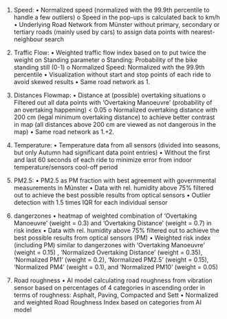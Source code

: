 1.	Speed:
  •	Normalized speed (normalized with the 99.9th percentile to handle a few outliers)
    o	Speed in the pop-ups is calculated back to km/h
  •	Underlying Road Network from Münster without primary, secondary or tertiary roads (mainly used by cars) to assign data points with nearest-neighbour search

2.	Traffic Flow:
  •	Weighted traffic flow index based on to put twice the weight on Standing parameter
    o	Standing: Probability of the bike standing still (0-1) 
    o	Normalized Speed: Normalized with the 99.9th percentile
  •	Visualization without start and stop points of each ride to avoid skewed results
  •	Same road network as 1.

3.	Distances Flowmap:
  •	Distance at (possible) overtaking situations 
    o	Filtered out all data points with ‘Overtaking Manoeuvre’ (probability of an overtaking happening) < 0.05
    o	Normalized overtaking distance with 200 cm (legal minimum overtaking distance) to achieve better contrast in map (all distances above 200 cm are viewed as not dangerous in the map)
  •	Same road network as 1.+2.

4.	Temperature:
  •	Temperature data from all sensors (divided into seasons, but only Autumn had significant data point entries) 
  •	Without the first and last 60 seconds of each ride to minimize error from indoor temperature/sensors cool-off period

5.	PM2.5:
  •	PM2.5 as PM fraction with best agreement with governmental measurements in Münster
  •	Data with rel. humidity above 75% filtered out to achieve the best possible results from optical sensors
  •	Outlier detection with 1.5 times IQR for each individual sensor

6.	dangerzones
  •	heatmap of weighted combination of ‘Overtaking Manoeuvre’ (weight = 0.3) and ‘Overtaking Distance’ (weight = 0.7) in risk index 
  •	Data with rel. humidity above 75% filtered out to achieve the best possible results from optical sensors (PM)
  •	Weighted risk index (including PM) similar to dangerzones with ‘Overtaking Manoeuvre’ (weight = 0.15) , ‘Normalized Overtaking Distance’ (weight = 0.35), ‘Normalized PM1’ (weight = 0.2), ‘Normalized PM2.5’ (weight = 0.15), ‘Normalized PM4’ (weight = 0.1), and ‘Normalized PM10’ (weight = 0.05)

7.	Road roughness
  •	AI model calculating road roughness from vibration sensor based on percentages of 4 categories in ascending order in terms of roughness: Asphalt, Paving, Compacted and Sett
  •	Normalized and weighted Road Roughness Index based on categories from AI model
